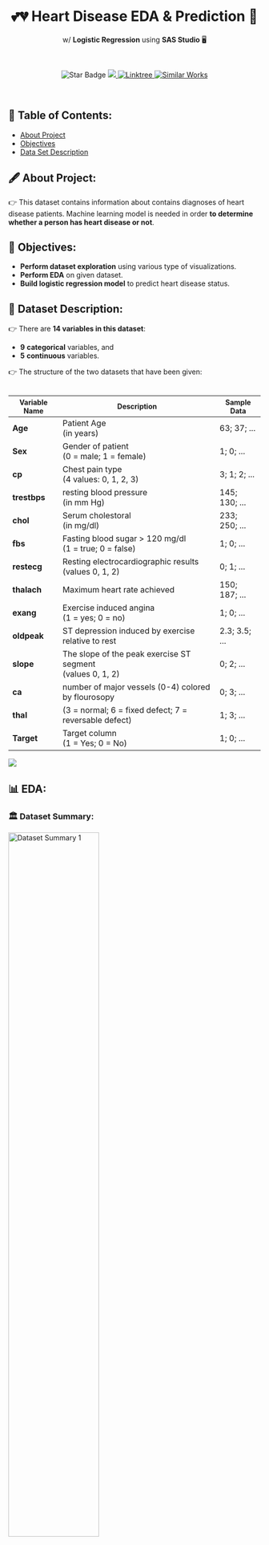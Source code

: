 <h1 align="center">💕💔 Heart Disease EDA & Prediction 🔮</h1>
<p align="center">w/ <b>Logistic Regression</b> using <b>SAS Studio</b> 🖥</b></p><br>
<p align="center">
  <img src="https://img.shields.io/static/v1?label=%F0%9F%8C%9F&message=If%20Useful&style=style=flat&color=BC4E99" alt="Star Badge"/>
  <a href="https://www.github.com/caesarmario">
    <img src="https://img.shields.io/github/followers/caesarmario?style=social&link=https://www.github.com/caesarmario" alt"GitHub"/>
  </a>
  <a href="https://linktr.ee/caesarmario_">
    <img src="https://img.shields.io/badge/Follow%20My%20Other%20Works-019875?style=flat&labelColor=019875&link=https:/linktr.ee/caesarmario_" alt="Linktree"/>
  </a>
  <a href="https://www.kaggle.com/code/caesarmario/heart-disease-eda-prediction">
    <img src="https://img.shields.io/badge/-Similar%20Works%20on%20Kaggle-teal?style=flat&logo=kaggle&logoColor=deepblue&link=https://www.kaggle.com/code/caesarmario/heart-disease-eda-prediction" alt="Similar Works"/>
  </a>
</p>
<br>

## 📃 Table of Contents:
  - [About Project](#-about-project)
  - [Objectives](#-objectives)
  - [Data Set Description](#-data-set-description)
<!--
  - [EDA](#-eda)
      - [Data Sets Structure](#-data-sets-structure)
      - [Training Data Set](#-training-data-set)
          - [Univariate](#-univariate---training)
          - [Bivariate](#-bivariate---training)
      - [Testing Data Set](#-testing-data-set)
          - [Univariate](#-univariate---testing)
          - [Bivariate](#-bivariate---testing)
  - [Data Imputation](#-data-imputation)
  - [Logistic Regression Result](#-logistic-regression-result)
      - [Logistic Regression Summary](#-summary-of-logistic-regression)
      - [Model Output](#-logistic-regression-model-output)
      - [Prediction Output](#-prediction-output)
-->

## 🖋 About Project:
👉 This dataset contains information about contains diagnoses of heart disease patients. Machine learning model is needed in order <b>to determine whether a person has heart disease or not</b>.

## 📌 Objectives:
*   <b>Perform dataset exploration</b> using various type of visualizations.
*   <b>Perform EDA</b> on given dataset.
*   <b>Build logistic regression model</b> to predict heart disease status.

## 🧾 Dataset Description:
👉 There are **14 variables in this dataset**:
  - **9** **categorical** variables, and
  - **5** **continuous** variables.

👉 The structure of the two datasets that have been given: <br><br>
<table style="width:100%">
  <thead>
    <tr>
      <th style="text-align:center; font-weight: bold; font-size:14px">Variable Name</th>
      <th style="text-align:center; font-weight: bold; font-size:14px">Description</th>
      <th style="text-align:center; font-weight: bold; font-size:14px">Sample Data</th>
    </tr>
  </thead>
  <tbody>
  <tr>
    <td><b>Age</b></td>
    <td>Patient Age <br> (in years)</td>
    <td>63; 37; ...</td>
  </tr>
  <tr>
    <td><b>Sex</b></td>
    <td>Gender of patient <br> (0 = male; 1 = female)</td>
    <td>1; 0; ...</td>
  </tr>
  <tr>
    <td><b>cp</b></td>
    <td>Chest pain type <br> (4 values: 0, 1, 2, 3)</td>
    <td>3; 1; 2; ...</td>
  </tr>
  <tr>
    <td><b>trestbps</b></td>
    <td>resting blood pressure  <br> (in mm Hg)</td>
    <td>145; 130; ...</td>
  </tr>
  <tr>
    <td><b>chol</b></td>
    <td>Serum cholestoral <br> (in mg/dl)</td>
    <td>233; 250; ...</td>
  </tr>
  <tr>
    <td><b>fbs</b></td>
    <td>Fasting blood sugar &gt; 120 mg/dl <br> (1 = true; 0 = false) </td>
    <td>1; 0; ...</td>
  </tr>
  <tr>
    <td><b>restecg</b></td>
    <td>Resting electrocardiographic results <br> (values 0, 1, 2) </td>
    <td>0; 1; ...</td>
  </tr>
  <tr>
    <td><b>thalach</b></td>
    <td>Maximum heart rate achieved </td>
    <td>150; 187; ...</td>
  </tr>
  <tr>
    <td><b>exang</b></td>
    <td>Exercise induced angina <br> (1 = yes; 0 = no) </td>
    <td>1; 0; ...</td>
  </tr>
  <tr>
    <td><b>oldpeak</b></td>
    <td>ST depression induced by exercise relative to rest</td>
    <td>2.3; 3.5; ...</td>
  </tr>
  <tr>
    <td><b>slope</b></td>
    <td>The slope of the peak exercise ST segment<br> (values 0, 1, 2) </td>
    <td>0; 2; ...</td>
  </tr>
  <tr>
    <td><b>ca</b></td>
    <td>number of major vessels (0-4) colored by flourosopy </td>
    <td>0; 3; ...</td>
  </tr>
  <tr>
    <td><b>thal</b></td>
    <td>(3 = normal; 6 = fixed defect; 7 = reversable defect)</td>
    <td>1; 3; ...</td>
  </tr>
  <tr>
    <td><b>Target</b></td>
    <td>Target column<br> (1 = Yes; 0 = No) </td>
    <td>1; 0; ...</td>
  </tr>
</tbody>
</table>

[![](https://img.shields.io/badge/back%20to%20top-%E2%86%A9-blue)](#-table-of-contents)
<br>

## 📊 EDA:
### 🏛 Dataset Summary:
<img src="https://github.com/caesarmario/heart-disease-prediction-with-logistic-regression-SAS-studio/blob/main/Screenshot/Dataset%20Summary_1.png" width="60%" alt="Dataset Summary 1"><br>
<img src="https://github.com/caesarmario/heart-disease-prediction-with-logistic-regression-SAS-studio/blob/main/Screenshot/Dataset%20Summary_2.png" width="30%" alt="Dataset Summary 2"><br>
- As mentioned above, there are **14 variables** with **303 observations**.

[![](https://img.shields.io/badge/back%20to%20top-%E2%86%A9-blue)](#-table-of-contents)
<br>

### 🔍 Univariate Analysis:
#### ▶ Univariate - Categorical:
*   **sex (Gender)** <br>
<img src="https://github.com/caesarmario/heart-disease-prediction-with-logistic-regression-SAS-studio/blob/main/Screenshot/Univariate%20Analysis/Categorical/1_sex.png" width="40%" alt="sex - UVC"><br>
    - The distribution of **male patients are highest** compared to female patients.
<br><br>
*   **cp (Chest Pain Type)** <br>
<img src="https://github.com/caesarmario/heart-disease-prediction-with-logistic-regression-SAS-studio/blob/main/Screenshot/Univariate%20Analysis/Categorical/2_cp.png" width="40%" alt="cp - UVC"><br>
    - **Chest pain type 0 have the highest number** compared to other types of chest pain.
<br><br>
*   **fbs (Fasting Blood Sugar)** <br>
<img src="https://github.com/caesarmario/heart-disease-prediction-with-logistic-regression-SAS-studio/blob/main/Screenshot/Univariate%20Analysis/Categorical/3_fbs.png" width="40%" alt="fbs - UVC"><br>
    - It can be seen that the number of **patients with fasting blood sugar less than 120 mg/dl have the highest numbers**.
<br><br>
*   **restecg (Resting Electrocardiographic Results)** <br>
<img src="https://github.com/caesarmario/heart-disease-prediction-with-logistic-regression-SAS-studio/blob/main/Screenshot/Univariate%20Analysis/Categorical/4_restecg.png" width="40%" alt="restecg - UVC"><br>
    - Resting electrocardiographic with **results 1 and 0 has a higher distribution** than result 2.<br>
    - In addition, **result 1 has the highest distribution** compared to the other results.
<br><br>
*   **exang (Exercise Induced Angina)** <br>
<img src="https://github.com/caesarmario/heart-disease-prediction-with-logistic-regression-SAS-studio/blob/main/Screenshot/Univariate%20Analysis/Categorical/5_exang.png" width="40%" alt="exang - UVC"><br>
    - **Patients with no exercise induced angina are the highest** compared to patients with exercise induced angina.
<br><br>
*   **slope (Slope of the Peak Exercise)** <br>
<img src="https://github.com/caesarmario/heart-disease-prediction-with-logistic-regression-SAS-studio/blob/main/Screenshot/Univariate%20Analysis/Categorical/6_slope.png" width="40%" alt="slope - UVC"><br>
    - The distribution of **slope 1 and 2 are almost the same**.
    - Moreover, **slope 2 has the highest distribution** compared to others.
<br><br>
*   **ca (Number of Major Vessels)** <br>
<img src="https://github.com/caesarmario/heart-disease-prediction-with-logistic-regression-SAS-studio/blob/main/Screenshot/Univariate%20Analysis/Categorical/7_ca.png" width="40%" alt="ca - UVC"><br>
    - **People with 0 major vessel has the highest distribution** compared to others.
<br><br>
*   **thal** <br>
<img src="https://github.com/caesarmario/heart-disease-prediction-with-logistic-regression-SAS-studio/blob/main/Screenshot/Univariate%20Analysis/Categorical/8_thal.png" width="40%" alt="thal - UVC"><br>
    - **Patients with 2 "thal" has the highest distribution** compared to others.
<br><br>
*   **target (Heart Diseases Status)** <br>
<img src="https://github.com/caesarmario/heart-disease-prediction-with-logistic-regression-SAS-studio/blob/main/Screenshot/Univariate%20Analysis/Categorical/9_target.png" width="40%" alt="target - UVC"><br>
    - The total number of **patients that have heart diseases** are higher than patients that have no heart diseases.

[![](https://img.shields.io/badge/back%20to%20top-%E2%86%A9-blue)](#-table-of-contents)
<br>

#### ▶ Univariate - Numerical:
*   **age (Patient Age)** <br>
<img src="https://github.com/caesarmario/heart-disease-prediction-with-logistic-regression-SAS-studio/blob/main/Screenshot/Univariate%20Analysis/Numerical/1_age.png" width="40%" alt="age - UNC"><br>
    - From the **histogram and boxplot**, it can be seen that this column is **normally distributed**. This also proven by **skewness value (-0.2)** of this column.
    - In this column, the **kurtosis value is -0.5**, which indicates that the column is platikurtic.
    - From the Q-Q plot, **the data values tend to closely follow the 45-degree**, which means the data is likely **normally distributed** (as stated previously).
<br><br>
*   **trestbps (Resting Blood Pressure in mm Hg)** <br>
<img src="https://github.com/caesarmario/heart-disease-prediction-with-logistic-regression-SAS-studio/blob/main/Screenshot/Univariate%20Analysis/Numerical/2_trestbps.png" width="40%" alt="trestbps - UNC"><br>
    - From the **histogram**, it can be seen that this column is **moderatly right skewed**. This also proven by **skewness value (0.7)** of this column.
    - There are some **outliers detected** at the upper part of boxplot.
    - At the upper part of Q-Q plot, **the data values tend to move away from 45-degree** (there is a gap at upper part of Q-Q plot with 45-degree line), which means the data is likely **moderatly right skewed** (as stated previously).
    - In this column, **the kurtosis value is 0.9**, which indicates that the column is **platikurtic**.
<br><br>
*   **chol (Serum Cholestoral in mg/dl)** <br>
<img src="https://github.com/caesarmario/heart-disease-prediction-with-logistic-regression-SAS-studio/blob/main/Screenshot/Univariate%20Analysis/Numerical/3_chol.png" width="40%" alt="chol - UNC"><br>
    - From the **histogram**, it can be seen that this column is **highly right skewed**. This also proven by **skewness value (1.1)** of this column.
    - There are some **outliers detected** at the upper part of boxplot.
    - At the upper part of Q-Q plot, **there is a gap at upper part of Q-Q plot with 45-degree line**, which means the data is likely **highly right skewed** (as stated previously).
    - In this column, **the kurtosis value is 4.5**, which indicates that the column is **leptokurtic**.
<br><br>
*   **thalach (Maximum Heart Rate)** <br>
<img src="https://github.com/caesarmario/heart-disease-prediction-with-logistic-regression-SAS-studio/blob/main/Screenshot/Univariate%20Analysis/Numerical/4_thalach.png" width="40%" alt="thalach - UNC"><br>
    - From the **histogram**, it can be seen that this column is **moderatly left skewed**. This also proven by **skewness value (-0.5)** of this column.
    - There is **an outlier detected** at the bottom part of boxplot.
    - At the upper part of Q-Q plot, **there is a gap at bottom part of Q-Q plot with 45-degree line**, which means the data is likely **moderatly left skewed** (as stated previously).
    - In this column, **the kurtosis value is -0.06**, which indicates that the column is **platikurtic**.
<br><br>
*   **oldpeak** <br>
<img src="https://github.com/caesarmario/heart-disease-prediction-with-logistic-regression-SAS-studio/blob/main/Screenshot/Univariate%20Analysis/Numerical/5_oldpeak.png" width="40%" alt="oldpeak - UNC"><br>
    - From the **histogram**, it can be seen that this column is **highly right skewed**. This also proven by **skewness value (1.3)** of this column.
    - There are **some outliers detected** at the upper part of boxplot.
    - At the upper part of Q-Q plot, **there is a gap at bottom part of Q-Q plot with 45-degree line**, which means the data is likely **highly right skewed** (as stated previously).
    - In this column, **the kurtosis value is 1.57**, which indicates that the column is **platikurtic**.

[![](https://img.shields.io/badge/back%20to%20top-%E2%86%A9-blue)](#-table-of-contents)
<br>

### 1️⃣ EDA 1:
![EDA1](https://github.com/caesarmario/heart-disease-prediction-with-logistic-regression-SAS-studio/blob/main/Screenshot/EDA/EDA_1.png)<br>

### 2️⃣ EDA 2:
![EDA2](https://github.com/caesarmario/heart-disease-prediction-with-logistic-regression-SAS-studio/blob/main/Screenshot/EDA/EDA_2.png)<br>

### 3️⃣ EDA 3:
![EDA3](https://github.com/caesarmario/heart-disease-prediction-with-logistic-regression-SAS-studio/blob/main/Screenshot/EDA/EDA_3.png)<br>

### 4️⃣ EDA 4:
![EDA4](https://github.com/caesarmario/heart-disease-prediction-with-logistic-regression-SAS-studio/blob/main/Screenshot/EDA/EDA_4.png)<br>

### 5️⃣ EDA 5:
![EDA5](https://github.com/caesarmario/heart-disease-prediction-with-logistic-regression-SAS-studio/blob/main/Screenshot/EDA/EDA_5.png)<br>

[![](https://img.shields.io/badge/back%20to%20top-%E2%86%A9-blue)](#-table-of-contents)
<br>

## ⚙ Dataset Pre-processing:
- In the data pre-processing, **one-hot encoding performed for these columns**:
    - **cp** (into cp_0, cp_1, cp_2, and cp_3)
    - **thal** (into thal_0, thal_1, thal_2, and thal_3)
    - **slope** (into slope_0, slope_1, and slope_2)
- After one-hot encoding performed, **original columns (cp, thal, and slope) are dropped from the table**.
- Then, the observations will be **splitted into 80% train and 20% test** ratio using **`PROC SURVEYSELECT` technique**.
<img src="https://github.com/caesarmario/heart-disease-prediction-with-logistic-regression-SAS-studio/blob/main/Screenshot/PROC_SURVEYSELECT.png" width="30%" alt="Split Data"><br>
- Next, the **new columns (`Selected`) will be dropped** in both train and test data.
- Finally, **the target values in test set will be change into `NULL` values**.
> Each step for data pre-processing are available on part no. 3 in `main.sas` file.

[![](https://img.shields.io/badge/back%20to%20top-%E2%86%A9-blue)](#-table-of-contents)
<br>

## 👨‍💻 Logistic Regression:
### ▶ Building Logistic Regression Model:
<img src="https://github.com/caesarmario/heart-disease-prediction-with-logistic-regression-SAS-studio/blob/main/Screenshot/Summary_Logistic_Model_1.png" width="30%" alt="Summary LR - 1"> <img src="https://github.com/caesarmario/heart-disease-prediction-with-logistic-regression-SAS-studio/blob/main/Screenshot/Summary_Logistic_Model_2.png" width="30%" alt="Summary LR - 2"> <img src="https://github.com/caesarmario/heart-disease-prediction-with-logistic-regression-SAS-studio/blob/main/Screenshot/Summary_Logistic_Model_3.png" width="30%" alt="Summary LR - 3"><br>
- [**Image 1**] - In train set, there are **243 observations** (no missing values detected). In addition, the number of patients with and without heart disease are **equally balanced**.
- [**Image 2**] - The "Model Convergence Status" is **Satisified**, indicates that the developed logistic regression is **good predictor in predicting patients status**. This convergence status also supported from **smaller AIC value compared to SC value**.
- [**Image 3**] - p-value under the column "Pr > ChiSq", that **not all variables are significant in the model**. The p-value **has to be less than 0.05** in order for the variable to be significantly impacting the variation in the heart disease status. (Example of great values for prediction: sex, cp_0, exang, etc.)

### ▶ Probability in Training:
<img src="https://github.com/caesarmario/heart-disease-prediction-with-logistic-regression-SAS-studio/blob/main/Screenshot/Prediction_in_training.png" width="80%" alt="Probability in Training"><br>
    
### ▶ Predictions on Test:
<img src="https://github.com/caesarmario/heart-disease-prediction-with-logistic-regression-SAS-studio/blob/main/Screenshot/Prediction_in_test.png" alt="Probability in Test">

[![](https://img.shields.io/badge/back%20to%20top-%E2%86%A9-blue)](#-table-of-contents)
<br>

## 📥 Output Delivery System:
- Output Delivery System (ODS) is used to present the output data from SAS program in the form of a nicely presented report which would hep the user to be able to understand the output of their analysis much easier. For this case, the prediction exported as PDF file (`.pdf`)
> Each step for creating output (ODS) file are available on part no. 5 in `main.sas` file.

[![](https://img.shields.io/badge/back%20to%20top-%E2%86%A9-blue)](#-table-of-contents)
<br>

## 🙌 Support me!

👉 If you find this project useful, **please ⭐ this repository 😆**!
### 🎈 Check out my work on Kaggle [here](https://www.kaggle.com/code/caesarmario/heart-disease-eda-prediction) using **various machine learning models**!
---

👉 _More about myself: <a href="https://linktr.ee/caesarmario_"> here </a>_

